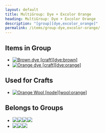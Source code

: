 ```yaml
---
layout: default
title: MultiGroup: Dye + Excolor Orange
heading: MultiGroup: Dye + Excolor Orange
description: "[group][dye,excolor_orange]"
permalink: /items/group-dye,excolor-orange/
---
```



## Items in Group

<ul class="list-items clearfix">
    <li><a href="{{site.baseurl}}/items/dye-brown/"><img src="{{site.baseurl}}/assets/img/items/textures/dye_brown.png" data-toggle="tooltip" title="Brown dye [craft][dye:brown]"></a></li>
    <li><a href="{{site.baseurl}}/items/dye-orange/"><img src="{{site.baseurl}}/assets/img/items/textures/dye_orange.png" data-toggle="tooltip" title="Orange dye [craft][dye:orange]"></a></li>
</ul>


## Used for Crafts

<ul class="list-items clearfix">
    <li><a href="{{site.baseurl}}/items/wool-orange/"><img src="{{site.baseurl}}/assets/img/items/itemcubes/wool_orange.png" data-toggle="tooltip" title="Orange Wool [node][wool:orange]"></a></li>
</ul>


## Belongs to Groups

<ul class="list-items clearfix">
    <li><a href="{{site.baseurl}}/items/group-dye/"><span class="item-group" data-toggle="tooltip" title="Group: Dye [group][dye]"><img src="{{site.baseurl}}/assets/img/items/textures/dye_black.png"><img src="{{site.baseurl}}/assets/img/items/textures/dye_blue.png"><img src="{{site.baseurl}}/assets/img/items/textures/dye_brown.png"><img src="{{site.baseurl}}/assets/img/items/textures/dye_cyan.png"></span></a></li>
    <li><a href="{{site.baseurl}}/items/group-excolor-orange/"><span class="item-group" data-toggle="tooltip" title="Group: Excolor Orange [group][excolor_orange]"><img src="{{site.baseurl}}/assets/img/items/textures/dye_brown.png"><img src="{{site.baseurl}}/assets/img/items/textures/dye_orange.png"><img src="{{site.baseurl}}/assets/img/transparent.png"></span></a></li>
</ul>
